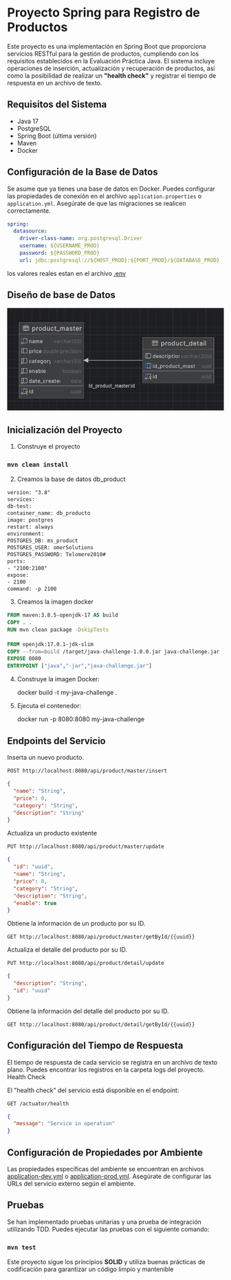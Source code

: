 # Proyecto Spring para Registro de Productos

Este proyecto es una implementación en Spring Boot que proporciona servicios RESTful para la gestión de productos,
cumpliendo con los requisitos establecidos en la Evaluación Práctica Java. El sistema incluye operaciones de inserción,
actualización y recuperación de productos, así como la posibilidad de realizar un **"health check"** y registrar el
tiempo
de respuesta en un archivo de texto.

## Requisitos del Sistema

- Java 17
- PostgreSQL
- Spring Boot (última versión)
- Maven
- Docker

## Configuración de la Base de Datos

Se asume que ya tienes una base de datos en Docker. Puedes configurar las propiedades de conexión en el
archivo `application.properties` o `application.yml`. Asegúrate de que las migraciones se realicen correctamente.

```yaml
spring:
  datasource:
    driver-class-name: org.postgresql.Driver
    username: ${USERNAME_PROD}
    password: ${PASSWORD_PROD}
    url: jdbc:postgresql://${HOST_PROD}:${PORT_PROD}/${DATABASE_PROD} 
```
los valores reales estan en el archivo [.env](src/main/resources/.env)


## Diseño de base de Datos

![img_1.png](img_1.png)

## Inicialización del Proyecto

1. Construye el proyecto

### `mvn clean install`

2. Creamos la base de datos db_product

```dockerignore
version: "3.8"
services:
db-test:
container_name: db_producto
image: postgres
restart: always
environment:
POSTGRES_DB: ms_product
POSTGRES_USER: omerSolutions
POSTGRES_PASSWORD: Telomere2010#
ports:
- "2100:2100"
expose:
- 2100
command: -p 2100 
```

3. Creamos la imagen docker

```dockerfile
FROM maven:3.8.5-openjdk-17 AS build
COPY . .
RUN mvn clean package -DskipTests

FROM openjdk:17.0.1-jdk-slim
COPY --from=build /target/java-challenge-1.0.0.jar java-challenge.jar
EXPOSE 8080
ENTRYPOINT ["java","-jar","java-challenge.jar"]
```

4. Construye la imagen Docker:


      docker build -t my-java-challenge .


5. Ejecuta el contenedor:


      docker run -p 8080:8080 my-java-challenge

## Endpoints del Servicio

Inserta un nuevo producto.

```http request
POST http://localhost:8080/api/product/master/insert 
```

```json
{
  "name": "String",
  "price": 0,
  "category": "String",
  "description": "String"
}
```

Actualiza un producto existente

```http request
PUT http://localhost:8080/api/product/master/update
```

```json
{
  "id": "uuid",
  "name": "String",
  "price": 0,
  "category": "String",
  "description": "String",
  "enable": true
}
```

Obtiene la información de un producto por su ID.

```http request
GET http://localhost:8080/api/product/master/getById/{{uuid}} 
```

Actualiza el detalle del producto por su ID.

```http request
PUT http://localhost:8080/api/product/detail/update  
```

```json
{
  "description": "String",
  "id": "uuid"
}
```

Obtiene la información del detalle del producto por su ID.

```http request
GET http://localhost:8080/api/product/detail/getById/{{uuid}}
```

## Configuración del Tiempo de Respuesta

El tiempo de respuesta de cada servicio se registra en un archivo de texto plano. Puedes encontrar los registros en la
carpeta logs del proyecto.
Health Check

El "health check" del servicio está disponible en el endpoint:

    GET /actuator/health

```json
{
  "message": "Service in operation"
}
```

## Configuración de Propiedades por Ambiente

Las propiedades específicas del ambiente se encuentran en archivos
[application-dev.yml](/src/main/resources/application-dev.yml) o
[application-prod.yml](/src/main/resources/application-prod.yml).
Asegúrate de configurar las URLs del servicio externo según el ambiente.

## Pruebas

Se han implementado pruebas unitarias y una prueba de integración utilizando TDD. Puedes ejecutar las pruebas
con el siguiente comando:

### `mvn test`

Este proyecto sigue los principios **SOLID** y utiliza buenas prácticas de codificación para garantizar un código
limpio y mantenible

